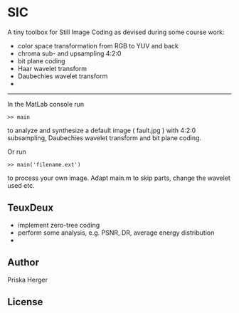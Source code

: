 SIC
===

A tiny toolbox for Still Image Coding as devised during some course work:

* color space transformation from RGB to YUV and back
* chroma sub- and upsampling 4:2:0
* bit plane coding
* Haar wavelet transform
* Daubechies wavelet transform
* 


-------

In the MatLab console run

    >> main
    
to analyze and synthesize a default image ( fault.jpg ) with 
4:2:0 subsampling, Daubechies wavelet transform and bit plane coding. 

Or run

    >> main('filename.ext')
    
to process your own image. Adapt main.m to skip parts, change the wavelet used etc.


TeuxDeux
-------
* implement zero-tree coding
* perform some analysis, e.g. PSNR, DR, average energy distribution
* 


Author
-------
Priska Herger

License
-------
